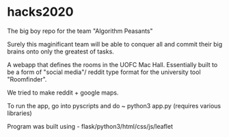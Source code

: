 # hacks2020

The big boy repo for the team "Algorithm Peasants"

Surely this maginificant team will be able to conquer all and commit their big brains onto only the greatest of tasks.


A webapp that defines the rooms in the UOFC Mac Hall. Essentially built to be a form of "social media"/ reddit type format for the university tool "Roomfinder". 

We tried to make reddit + google maps.

To run the app, go into pyscripts and do ~ python3 app.py
    (requires various libraries)

Program was built using - flask/python3/html/css/js/leaflet
